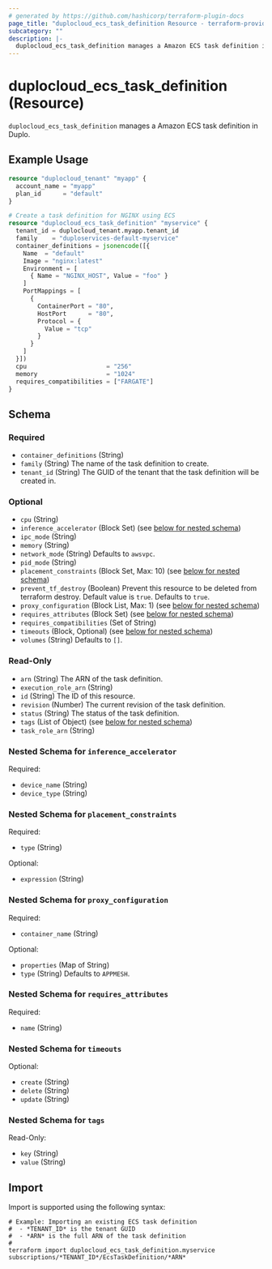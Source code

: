 ```yaml
---
# generated by https://github.com/hashicorp/terraform-plugin-docs
page_title: "duplocloud_ecs_task_definition Resource - terraform-provider-duplocloud"
subcategory: ""
description: |-
  duplocloud_ecs_task_definition manages a Amazon ECS task definition in Duplo.
---
```


# duplocloud_ecs_task_definition (Resource)

`duplocloud_ecs_task_definition` manages a Amazon ECS task definition in Duplo.

## Example Usage

```terraform
resource "duplocloud_tenant" "myapp" {
  account_name = "myapp"
  plan_id      = "default"
}

# Create a task definition for NGINX using ECS
resource "duplocloud_ecs_task_definition" "myservice" {
  tenant_id = duplocloud_tenant.myapp.tenant_id
  family    = "duploservices-default-myservice"
  container_definitions = jsonencode([{
    Name  = "default"
    Image = "nginx:latest"
    Environment = [
      { Name = "NGINX_HOST", Value = "foo" }
    ]
    PortMappings = [
      {
        ContainerPort = "80",
        HostPort      = "80",
        Protocol = {
          Value = "tcp"
        }
      }
    ]
  }])
  cpu                      = "256"
  memory                   = "1024"
  requires_compatibilities = ["FARGATE"]
}
```

<!-- schema generated by tfplugindocs -->
## Schema

### Required

- `container_definitions` (String)
- `family` (String) The name of the task definition to create.
- `tenant_id` (String) The GUID of the tenant that the task definition will be created in.

### Optional

- `cpu` (String)
- `inference_accelerator` (Block Set) (see [below for nested schema](#nestedblock--inference_accelerator))
- `ipc_mode` (String)
- `memory` (String)
- `network_mode` (String) Defaults to `awsvpc`.
- `pid_mode` (String)
- `placement_constraints` (Block Set, Max: 10) (see [below for nested schema](#nestedblock--placement_constraints))
- `prevent_tf_destroy` (Boolean) Prevent this resource to be deleted from terraform destroy. Default value is `true`. Defaults to `true`.
- `proxy_configuration` (Block List, Max: 1) (see [below for nested schema](#nestedblock--proxy_configuration))
- `requires_attributes` (Block Set) (see [below for nested schema](#nestedblock--requires_attributes))
- `requires_compatibilities` (Set of String)
- `timeouts` (Block, Optional) (see [below for nested schema](#nestedblock--timeouts))
- `volumes` (String) Defaults to `[]`.

### Read-Only

- `arn` (String) The ARN of the task definition.
- `execution_role_arn` (String)
- `id` (String) The ID of this resource.
- `revision` (Number) The current revision of the task definition.
- `status` (String) The status of the task definition.
- `tags` (List of Object) (see [below for nested schema](#nestedatt--tags))
- `task_role_arn` (String)

<a id="nestedblock--inference_accelerator"></a>
### Nested Schema for `inference_accelerator`

Required:

- `device_name` (String)
- `device_type` (String)


<a id="nestedblock--placement_constraints"></a>
### Nested Schema for `placement_constraints`

Required:

- `type` (String)

Optional:

- `expression` (String)


<a id="nestedblock--proxy_configuration"></a>
### Nested Schema for `proxy_configuration`

Required:

- `container_name` (String)

Optional:

- `properties` (Map of String)
- `type` (String) Defaults to `APPMESH`.


<a id="nestedblock--requires_attributes"></a>
### Nested Schema for `requires_attributes`

Required:

- `name` (String)


<a id="nestedblock--timeouts"></a>
### Nested Schema for `timeouts`

Optional:

- `create` (String)
- `delete` (String)
- `update` (String)


<a id="nestedatt--tags"></a>
### Nested Schema for `tags`

Read-Only:

- `key` (String)
- `value` (String)

## Import

Import is supported using the following syntax:

```shell
# Example: Importing an existing ECS task definition
#  - *TENANT_ID* is the tenant GUID
#  - *ARN* is the full ARN of the task definition
#
terraform import duplocloud_ecs_task_definition.myservice subscriptions/*TENANT_ID*/EcsTaskDefinition/*ARN*
```
